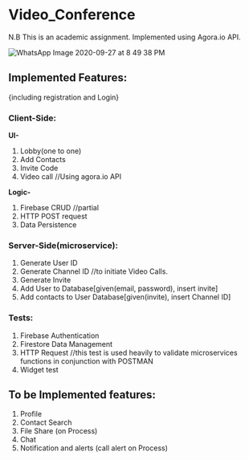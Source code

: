 # Video_Conference

N.B This is an academic assignment. Implemented using Agora.io API.


![WhatsApp Image 2020-09-27 at 8 49 38 PM](https://user-images.githubusercontent.com/34795471/94368084-29570d80-0104-11eb-81f2-80be0c972013.jpeg)

## Implemented Features:  
{including registration and Login}  

### Client-Side:  
**UI-**
1. Lobby(one to one)  
2. Add Contacts  
3. Invite Code  
4. Video call //Using agora.io API  

**Logic-**
1. Firebase CRUD //partial
2. HTTP POST request
3. Data Persistence 

### Server-Side(microservice):  
1. Generate User ID  
2. Generate Channel ID //to initiate Video Calls.  
3. Generate Invite  
3. Add User to Database[given(email, password), insert invite]   
4. Add contacts to User Database[given(invite), insert Channel ID]  

### Tests:  
1. Firebase Authentication 
2. Firestore Data Management  
3. HTTP Request //this test is used heavily to validate microservices functions in conjunction with POSTMAN  
4. Widget test  

## To be Implemented features:
1. Profile
2. Contact Search
3. File Share (on Process)
4. Chat
5. Notification and alerts (call alert on Process)

